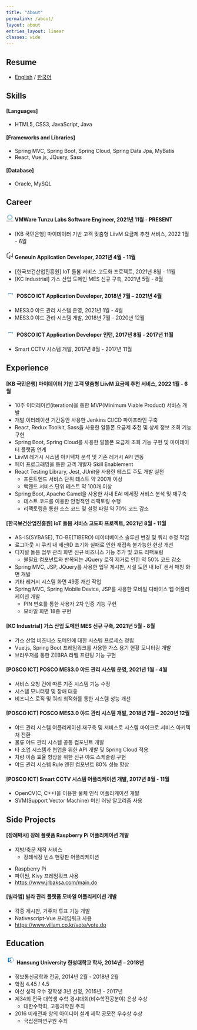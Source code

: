```yaml
---
title: "About"
permalink: /about/
layout: about
entries_layout: linear
classes: wide
---
```


## Resume

* [English][resume-eng-link] / [한국어][resume-kor-link]

## Skills

#### [Languages]

* HTML5, CSS3, JavaScript, Java

#### [Frameworks and Libraries]

* Spring MVC, Spring Boot, Spring Cloud, Spring Data Jpa, MyBatis
* React, Vue.js, JQuery, Sass

#### [Database]

* Oracle, MySQL

## Career

#### <img src="/images/about/about-4.jpg" width="4%"/> VMWare Tunzu Labs Software Engineer, 2021년 11월 - PRESENT

* [KB 국민은행] 마이데이터 기반 고객 맞춤형 LiivM 요금제 추천 서비스, 2022 1월 - 6월

#### <img src="/images/about/about-3.jpg" width="4%"/> Geneuin Application Developer, 2021년 4월 - 11월

* [한국보건산업진흥원] IoT 돌봄 서비스 고도화 프로젝트, 2021년 8월 - 11월
* [KC Industrial] 가스 산업 도메인 MES 신규 구축, 2021년 5월 - 8월

#### <img src="/images/about/about-1.jpg" width="5%"/> POSCO ICT Application Developer, 2018년 7월 – 2021년 4월

* MES3.0 야드 관리 시스템 운영, 2021년 1월 - 4월
* MES3.0 야드 관리 시스템 개발, 2018년 7월 - 2020년 12월

#### <img src="/images/about/about-1.jpg" width="5%"/> POSCO ICT Application Developer 인턴, 2017년 8월 - 2017년 11월

* Smart CCTV 시스템 개발, 2017년 8월 - 2017년 11월

## Experience

#### [KB 국민은행] 마이데이터 기반 고객 맞춤형 LiivM 요금제 추천 서비스, 2022 1월 - 6월

* 10주 이터레이션(iteration)을 통한 MVP(Minimum Viable Product) 서비스 개발
* 개발 이터레이션 기간동안 사용한 Jenkins CI/CD 파이프라인 구축
* React, Redux Toolkit, Sass을 사용한 알뜰폰 요금제 추천 및 상세 정보 조회 기능 구현
* Spring Boot, Spring Cloud를 사용한 알뜰폰 요금제 조회 기능 구현 및 마이데이터 플랫폼 연계
* LiivM 레거시 시스템 아키텍처 분석 및 기존 레거시 API 연동
* 페어 프로그래밍을 통한 고객 개발자 Skill Enablement
* React Testing Library, Jest, JUnit을 사용한 테스트 주도 개발 실천
    * 프론트엔드 서비스 단위 테스트 약 200개 이상
    * 백엔드 서비스 단위 테스트 약 100개 이상
* Spring Boot, Apache Camel을 사용한 사내 EAI 메세징 서비스 분석 및 재구축
    * 테스트 코드를 이용한 안정적인 리팩토링 수행
    * 리팩토링을 통한 소스 코드 및 설정 파일 약 70% 코드 감소

#### [한국보건산업진흥원] IoT 돌봄 서비스 고도화 프로젝트, 2021년 8월 - 11월

* AS-IS(SYBASE), TO-BE(TIBERO) 데이터베이스 솔루션 변경 및 쿼리 수정 작업
* 로그아웃 시 쿠키 내 세션ID 초기화 실패로 인한 재접속 불가능한 현상 개선 
* 디지털 돌봄 업무 관리 화면 신규 비즈니스 기능 추가 및 코드 리팩토링
    * 불필요 컴포넌트와 반복되는 JQuery 로직 제거로 인한 약 50% 코드 감소
* Spring MVC, JSP, JQuery를 사용한 업무 게시판, 시설 도면 내 IoT 센서 매칭 화면 개발
* 기타 레거시 시스템 화면 49종 개선 작업
* Spring MVC, Spring Mobile Device, JSP를 사용한 모바일 디바이스 웹 어플리케이션 개발
    * PIN 번호를 통한 사용자 2차 인증 기능 구현
    * 모바일 화면 18종 구현

#### [KC Industrial] 가스 산업 도메인 MES 신규 구축, 2021년 5월 - 8월

- 가스 산업 비즈니스 도메인에 대한 시스템 프로세스 정립
- Vue.js, Spring Boot 프레임워크를 사용한 가스 용기 현황 모니터링 개발
- 브라우저를 통한 ZEBRA 라벨 프린팅 기능 구현

#### [POSCO ICT] POSCO MES3.0 야드 관리 시스템 운영, 2021년 1월 - 4월

- 서비스 요청 건에 따른 기존 시스템 기능 수정
- 시스템 모니터링 및 장애 대응
- 비즈니스 로직 및 쿼리 최적화를 통한 시스템 성능 개선

#### [POSCO ICT] POSCO MES3.0 야드 관리 시스템 개발, 2018년 7월 – 2020년 12월

- 야드 관리 시스템 어플리케이션 재구축 및 서비스로 시스템 마이크로 서비스 아키텍처 전환
- 물류 야드 관리 시스템 공통 컴포넌트 개발
- 타 조업 시스템과 협업을 위한 API 개발 및 Spring Cloud 적용
- 차량 이송 효율 향상을 위한 신규 야드 스케줄링 구현
- 야드 관리 시스템 Rule 엔진 컴포넌트 80% 성능 향상

#### [POSCO ICT] Smart CCTV 시스템 어플리케이션 개발, 2017년 8월 - 11월

- OpenCV(C, C++)을 이용한 물체 인식 어플리케이션 개발
- SVM(Support Vector Machine) 머신 러닝 알고리즘 사용

## Side Projects

#### [장례박사] 장례 플랫폼 Raspberry Pi 어플리케이션 개발

* 지방/축문 제작 서비스 
    - 장례식장 빈소 현황판 어플리케이션
- Raspberry Pi
- 파이썬, Kivy 프레임워크 사용
- <https://www.jrbaksa.com/main.do>

#### [빌라엠] 빌라 관리 플랫폼 모바일 어플리케이션 개발

- 각종 게시판, 거주자 투표 기능 개발
- Nativescript-Vue 프레임워크 사용
- <https://www.villam.co.kr/vote/vote.do>

## Education

#### <img src="/images/about/about-2.jpg" width="5%"/>  Hansung University 한성대학교 학사, 2014년 – 2018년

- 정보통신공학과 전공, 2014년 2월 - 2018년 2월
- 학점 4.45 / 4.5
- 아산 성적 우수 장학생 3년 선정, 2015년 - 2017년
- 제34회 전국 대학생 수학 경시대회(비수학전공분야) 은상 수상
    - 대한수학회, 고등과학원 주최
- 2016 미래전파 창의 아이디어 설계 제작 공모전 우수상 수상
    - 국립전파연구원 주최

[resume-eng-link]: /resume/resume-eng.pdf
[resume-kor-link]: /resume/resume-kor.pdf